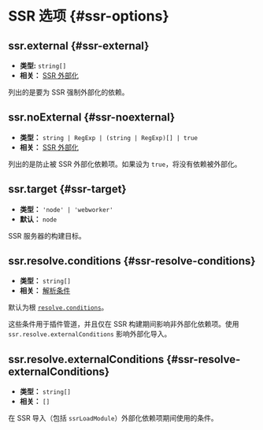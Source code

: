 # SSR 选项 {#ssr-options}

## ssr.external {#ssr-external}

- **类型:** `string[]`
- **相关：** [SSR 外部化](/guide/ssr#ssr-externals)

列出的是要为 SSR 强制外部化的依赖。

## ssr.noExternal {#ssr-noexternal}

- **类型：** `string | RegExp | (string | RegExp)[] | true`
- **相关：** [SSR 外部化](/guide/ssr#ssr-externals)

列出的是防止被 SSR 外部化依赖项。如果设为 `true`，将没有依赖被外部化。

## ssr.target {#ssr-target}

- **类型：** `'node' | 'webworker'`
- **默认：** `node`

SSR 服务器的构建目标。

## ssr.resolve.conditions {#ssr-resolve-conditions}

- **类型：** `string[]`
- **相关：** [解析条件](./shared-options.md#resolve-conditions)

默认为根 [`resolve.conditions`](./shared-options.md#resolve-conditions)。

这些条件用于插件管道，并且仅在 SSR 构建期间影响非外部化依赖项。使用 `ssr.resolve.externalConditions` 影响外部化导入。

## ssr.resolve.externalConditions {#ssr-resolve-externalConditions}

- **类型：** `string[]`
- **相关：** `[]`

在 SSR 导入（包括 `ssrLoadModule`）外部化依赖项期间使用的条件。
